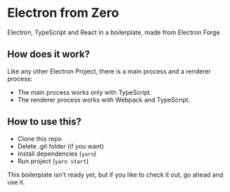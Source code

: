 # Electron from Zero

Electron, TypeScript and React in a boilerplate, made from Electron Forge

## How does it work?

Like any other Electron Project, there is a main process and a renderer process:

- The main process works only with TypeScript.
- The renderer process works with Webpack and TypeScript.

## How to use this?

- Clone this repo
- Delete .git folder (if you want)
- Install dependencies (`yarn`)
- Run project (`yarn start`)

This boilerplate isn't ready yet, but if you like to check it out, go ahead and use it.
